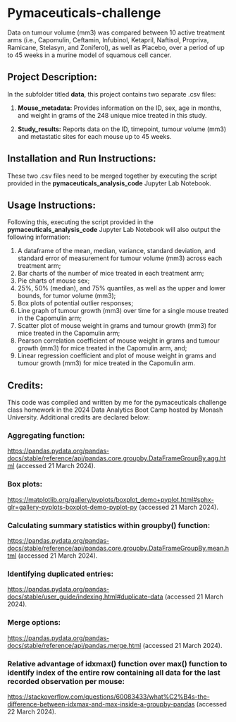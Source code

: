 # Pymaceuticals-challenge
Data on tumour volume (mm3) was compared between 10 active treatment arms (i.e., Capomulin, Ceftamin, Infubinol, Ketapril, Naftisol, Propriva, Ramicane, Stelasyn, and Zoniferol), as well as Placebo, over a period of up to 45 weeks in a murine model of squamous cell cancer.

## Project Description:
In the subfolder titled **data**, this project contains two separate .csv files:

1. **Mouse_metadata:**
Provides information on the ID, sex, age in months, and weight in grams of the 248 unique mice treated in this study.

2. **Study_results:**
Reports data on the ID, timepoint, tumour volume (mm3) and metastatic sites for each mouse up to 45 weeks.


## Installation and Run Instructions:
These two .csv files need to be merged together by executing the script provided in the **pymaceuticals_analysis_code** Jupyter Lab Notebook.


## Usage Instructions:
Following this, executing the script provided in the **pymaceuticals_analysis_code** Jupyter Lab Notebook will also output the following information:
 
  1. A dataframe of the mean, median, variance, standard deviation, and standard error of measurement for tumour volume (mm3) across each treatment arm;
  2. Bar charts of the number of mice treated in each treatment arm; 
  3. Pie charts of mouse sex;
  4. 25%, 50% (median), and 75% quantiles, as well as the upper and lower bounds, for tumor volume (mm3); 
  5. Box plots of potential outlier responses; 
  6. Line graph of tumour growth (mm3) over time for a single mouse treated in the Capomulin arm; 
  7. Scatter plot of mouse weight in grams and tumour growth (mm3) for mice treated in the Capomulin arm; 
  8. Pearson correlation coefficient of mouse weight in grams and tumour growth (mm3) for mice treated in the Capomulin arm, and;
  9. Linear regression coefficient and plot of mouse weight in grams and tumour growth (mm3) for mice treated in the Capomulin arm.


## Credits:
This code was compiled and written by me for the pymaceuticals challenge class homework in the 2024 Data Analytics Boot Camp hosted by Monash University. Additional credits are declared below:

### Aggregating function: 
https://pandas.pydata.org/pandas-docs/stable/reference/api/pandas.core.groupby.DataFrameGroupBy.agg.html (accessed 21 March 2024).

### Box plots:
https://matplotlib.org/gallery/pyplots/boxplot_demo+pyplot.html#sphx-glr=gallery-pyplots-boxplot-demo-pyplot-py (accessed 21 March 2024).

### Calculating summary statistics within groupby() function: 
https://pandas.pydata.org/pandas-docs/stable/reference/api/pandas.core.groupby.DataFrameGroupBy.mean.html (accessed 21 March 2024).

### Identifying duplicated entries: 
https://pandas.pydata.org/pandas-docs/stable/user_guide/indexing.html#duplicate-data (accessed 21 March 2024).

### Merge options: 
https://pandas.pydata.org/pandas-docs/stable/reference/api/pandas.merge.html (accessed 21 March 2024).

### Relative advantage of idxmax() function over max() function to identify index of the entire row containing all data for the last recorded observation per mouse:
https://stackoverflow.com/questions/60083433/what%C2%B4s-the-difference-between-idxmax-and-max-inside-a-groupby-pandas (accessed 22 March 2024).
